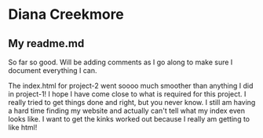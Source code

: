 <h1>Diana Creekmore</h1>
<h2>My readme.md</h2>

<p>So far so good. Will be adding comments as I go along to make sure I document
 everything I can.</p>
 <p>The index.html for project-2 went soooo much smoother than anything I did
 in project-1! I hope I have come close to what is required for this project. I
 really tried to get things done and right, but you never know.  I still am
 having a hard time finding my website and actually can't tell what my index
 even looks like.  I want to get the kinks worked out because I really am
 getting to like html!</p>
